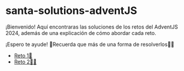 # santa-solutions-adventJS
¡Bienvenido! Aquí encontraras las soluciones de los retos del AdventJS 2024, además de una explicación de cómo abordar cada reto. 

¡Espero te ayude! 🚀Recuerda que más de una forma de resolverlos💪🏻

- [Reto 1🎄](./Reto-1/instrucciones.md)
- [Reto 2🎅🏻](./Reto-2/instrucciones.md)
